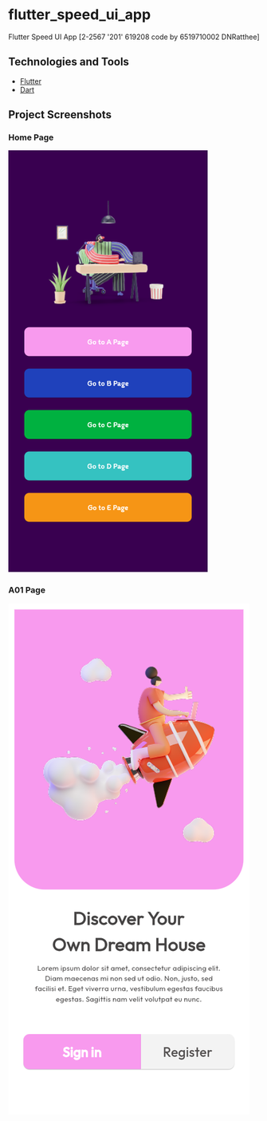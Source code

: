 # flutter_speed_ui_app

Flutter Speed UI App [2-2567 '201' 619208 code by 6519710002 DNRatthee]

## Technologies and Tools

- [Flutter](https://flutter.dev/)
- [Dart](https://dart.dev/)

## Project Screenshots

### Home Page

![Home Page](screenshots/HomeUI.png)

### A01 Page

![A01 Page](screenshots/A01PageUI.png)
